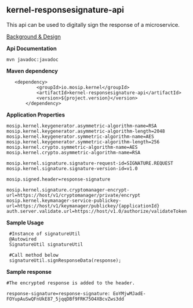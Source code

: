 ## kernel-responsesignature-api
This api can be used to digitally sign the response of a microservice.


[Background & Design](../../docs/design/kernel/kernel-responsesignature.md)


**Api Documentation**

```
mvn javadoc:javadoc
```

**Maven dependency**

 ```
    <dependency>
			<groupId>io.mosip.kernel</groupId>
			<artifactId>kernel-responsesignature-api</artifactId>
			<version>${project.version}</version>
		</dependency>
 ```


 **Application Properties**
 
 ```
mosip.kernel.keygenerator.asymmetric-algorithm-name=RSA
mosip.kernel.keygenerator.asymmetric-algorithm-length=2048
mosip.kernel.keygenerator.symmetric-algorithm-name=AES
mosip.kernel.keygenerator.symmetric-algorithm-length=256
mosip.kernel.crypto.symmetric-algorithm-name=AES
mosip.kernel.crypto.asymmetric-algorithm-name=RSA

mosip.kernel.signature.signature-request-id=SIGNATURE.REQUEST
mosip.kernel.signature.signature-version-id=v1.0

mosip.signed.header=response-signature

mosip.kernel.signature.cryptomanager-encrypt-url=https://host/v1/cryptomanager/private/encrypt
mosip.kernel.keymanager-service-publickey-url=https://host/v1/keymanager/publickey/{applicationId}
auth.server.validate.url=https://host/v1.0/authorize/validateToken
 ```
 
 **Sample Usage**
 
  ```
   #Instance of signatureUtil
   @Autowired
   SignatureUtil signatureUtil
   
   #Call method below
   signatureUtil.signResponseData(response);
   ```
 **Sample response**
 
 ```
 #The encrypted response is added to the header.
 
 response-signature=response-signature: EoYMjwMJadE-FOYupAuSwQFnUkE87_5jqqDBf9FRK75O4XBcvZws3dd
 ```
   